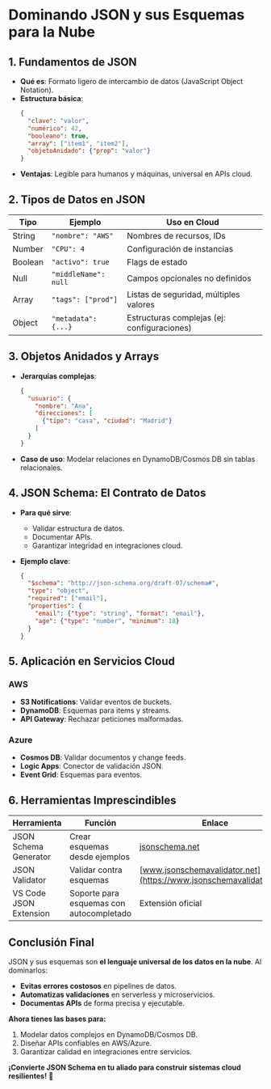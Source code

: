 # **Dominando JSON y sus Esquemas para la Nube**

## **1. Fundamentos de JSON**
- **Qué es**: Formato ligero de intercambio de datos (JavaScript Object Notation).
- **Estructura básica**:
  ```json
  {
    "clave": "valor",
    "numérico": 42,
    "booleano": true,
    "array": ["item1", "item2"],
    "objetoAnidado": {"prop": "valor"}
  }
  ```
- **Ventajas**: Legible para humanos y máquinas, universal en APIs cloud.

## **2. Tipos de Datos en JSON**
| **Tipo**       | **Ejemplo**          | **Uso en Cloud**                          |
|----------------|----------------------|-------------------------------------------|
| String         | `"nombre": "AWS"`    | Nombres de recursos, IDs                  |
| Number         | `"CPU": 4`           | Configuración de instancias               |
| Boolean        | `"activo": true`     | Flags de estado                           |
| Null           | `"middleName": null` | Campos opcionales no definidos            |
| Array          | `"tags": ["prod"]`   | Listas de seguridad, múltiples valores    |
| Object         | `"metadata": {...}`  | Estructuras complejas (ej: configuraciones)|

## **3. Objetos Anidados y Arrays**
- **Jerarquías complejas**:
  ```json
  {
    "usuario": {
      "nombre": "Ana",
      "direcciones": [
        {"tipo": "casa", "ciudad": "Madrid"}
      ]
    }
  }
  ```
- **Caso de uso**: Modelar relaciones en DynamoDB/Cosmos DB sin tablas relacionales.

## **4. JSON Schema: El Contrato de Datos**
- **Para qué sirve**:
  - Validar estructura de datos.
  - Documentar APIs.
  - Garantizar integridad en integraciones cloud.

- **Ejemplo clave**:
  ```json
  {
    "$schema": "http://json-schema.org/draft-07/schema#",
    "type": "object",
    "required": ["email"],
    "properties": {
      "email": {"type": "string", "format": "email"},
      "age": {"type": "number", "minimum": 18}
    }
  }
  ```

## **5. Aplicación en Servicios Cloud**
### **AWS**
- **S3 Notifications**: Validar eventos de buckets.
- **DynamoDB**: Esquemas para items y streams.
- **API Gateway**: Rechazar peticiones malformadas.

### **Azure**
- **Cosmos DB**: Validar documentos y change feeds.
- **Logic Apps**: Conector de validación JSON.
- **Event Grid**: Esquemas para eventos.

## **6. Herramientas Imprescindibles**
| **Herramienta**         | **Función**                              | **Enlace**                     |
|--------------------------|------------------------------------------|--------------------------------|
| JSON Schema Generator    | Crear esquemas desde ejemplos            | [jsonschema.net](https://www.jsonschema.net/) |
| JSON Validator           | Validar contra esquemas                  | [www.jsonschemavalidator.net](https://www.jsonschemavalidator.net/) |
| VS Code JSON Extension   | Soporte para esquemas con autocompletado | Extensión oficial              |

## **Conclusión Final**
JSON y sus esquemas son **el lenguaje universal de los datos en la nube**. Al dominarlos:
- **Evitas errores costosos** en pipelines de datos.
- **Automatizas validaciones** en serverless y microservicios.
- **Documentas APIs** de forma precisa y ejecutable.

**Ahora tienes las bases para:**
1. Modelar datos complejos en DynamoDB/Cosmos DB.
2. Diseñar APIs confiables en AWS/Azure.
3. Garantizar calidad en integraciones entre servicios.

**¡Convierte JSON Schema en tu aliado para construir sistemas cloud resilientes!** 🚀
